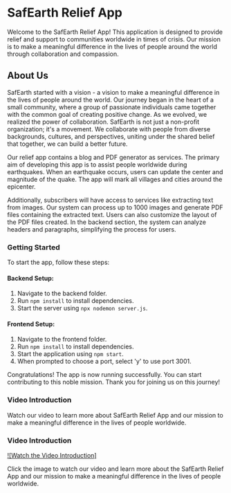 # SafEarth Relief App

Welcome to the SafEarth Relief App! This application is designed to provide relief and support to communities worldwide in times of crisis. Our mission is to make a meaningful difference in the lives of people around the world through collaboration and compassion.

## About Us

SafEarth started with a vision - a vision to make a meaningful difference in the lives of people around the world. Our journey began in the heart of a small community, where a group of passionate individuals came together with the common goal of creating positive change. As we evolved, we realized the power of collaboration. SafEarth is not just a non-profit organization; it's a movement. We collaborate with people from diverse backgrounds, cultures, and perspectives, uniting under the shared belief that together, we can build a better future.

Our relief app contains a blog and PDF generator as services. The primary aim of developing this app is to assist people worldwide during earthquakes. When an earthquake occurs, users can update the center and magnitude of the quake. The app will mark all villages and cities around the epicenter. 

Additionally, subscribers will have access to services like extracting text from images. Our system can process up to 1000 images and generate PDF files containing the extracted text. Users can also customize the layout of the PDF files created. In the backend section, the system can analyze headers and paragraphs, simplifying the process for users. 

### Getting Started

To start the app, follow these steps:

#### Backend Setup:
1. Navigate to the backend folder.
2. Run `npm install` to install dependencies.
3. Start the server using `npx nodemon server.js`.

#### Frontend Setup:
1. Navigate to the frontend folder.
2. Run `npm install` to install dependencies.
3. Start the application using `npm start`.
4. When prompted to choose a port, select 'y' to use port 3001.

Congratulations! The app is now running successfully. You can start contributing to this noble mission. Thank you for joining us on this journey!


### Video Introduction

Watch our video to learn more about SafEarth Relief App and our mission to make a meaningful difference in the lives of people worldwide.

### Video Introduction

[![Watch the Video Introduction]](https://res.cloudinary.com/dktkavyr3/video/upload/v1706898208/introduction_Safe_Earth_fbzeas.mp4)

Click the image to watch our video and learn more about the SafEarth Relief App and our mission to make a meaningful difference in the lives of people worldwide.


